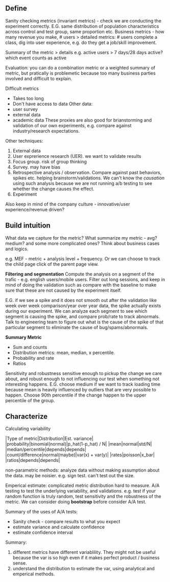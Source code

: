 ## Define
Sanity checking metrics (invariant metrics) - check we are conducting the experiment correctly. E.G. same distribution of population characteristics across control and test group, same proportion etc.
Business metrics - how many revenue you make, \# users > detailed metrics: \# users complete a class, dig into user experience, e.g. do they get a job/skill improvement.

Summary of the metric > details
e.g. active users > 7 days/28 days active? which event counts as active

Evaluation:
you can do a combination metric or a weighted summary of metric, but pratically is problemetic because too many business parties involved and difficult to explain.

Difficult metrics
- Takes too long
- Don't have access to data
Other data:
- user survey
- external data
- academic data
These proxies are also good for brianstorming and validation of our own experiments, e.g. compare against industry/research expectations.

Other techniques:
1. External data
2. User exprerience research (UER). we want to validate results
3. Focus group. risk of group thinking
4. Survey. may have bias
5. Retrospective analysis / observation. Compare against past behaviors, spikes etc. helping brainstorm/validations. We can't know the *causation* using such analysis because we are not running a/b testing to see whether the change causes the effect.
6. Experiment

Also keep in mind of the company culture - innovative/user experience/revenue driven?

## Build intuition
What data we capture for the metric? What summarize my metric - avg? medium? and some more complicated ones? Think about business cases and logics.

e.g. MEF - metric + analysis level + frequency. 
Or we can choose to track the child page click of the parent page view.

**Filtering and segmentation**
Compute the analysis on a segment of the trafic - e.g. english users/mobile users. Filter out long sessions, and keep in mind of doing the validation such as compare with the baseline to make sure that these are not caused by the experiment itself.

E.G. if we see a spike and it does not smooth out after the validation like week over week comparison/year over year data, the spike actually exists during our experiment. We can analyze each segment to see which segment is causing the spike, and compare prob/rate to track abnormals. Talk to engineering team to figure out what is the cause of the spike of that particular segment to eliminate the cause of bug/spams/abnormals. 

**Summary Metric**
- Sum and counts
- Distribution metrics: mean, median, x percentile.
- Probability and rate
- Ratios

Sensitivity and robustness
sensitive enough to pickup the change we care about, and robust enough to not influencing our test when something not interesting happens. E.G. choose medium if we want to track loading time because mean is heavily influenced by outliers that are very possible to happen. Choose 90th percentile if the change happen to the upper percentile of the group.

## Characterize

Calculating variability

|Type of metric|Distribution|Est. variance|
|probability|binomial(normal)|p_hat(1-p_hat) / N|
|mean|normal|std/N|
|median/percentile|depends|depends|
|count/difference|normal(maybe)|var(x) + var(y)|
|rates|poisson|x_bar|
|ratios|depends|depends|

non-parametric methods: analyze data without making assumption about the data. may be noisier.
e.g. sign test. can't test out the size.

Emperical estimate:
complicated metric distribution hard to measure. A/A testing to test the underlying variability, and validations. e.g. test if your random function is truly random, test sensitivity and the robustness of the metric. We can consider doing **bootstrap** before consider A/A test.

Summary of the uses of A/A tests:
- Sanity check - compare results to what you expect
- estimate variance and calculate confidence
- estimate confidence interval

Summary:
1. different metrics have different variablility. They might not be useful because the var is so high even if it makes perfect product / business sense.
2. understand the distribution to estimate the var, using analytical and emperical methods.
